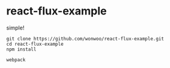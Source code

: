 # react-flux-example

simple!

```
git clone https://github.com/wonwoo/react-flux-example.git
cd react-flux-example
npm install

webpack
```


